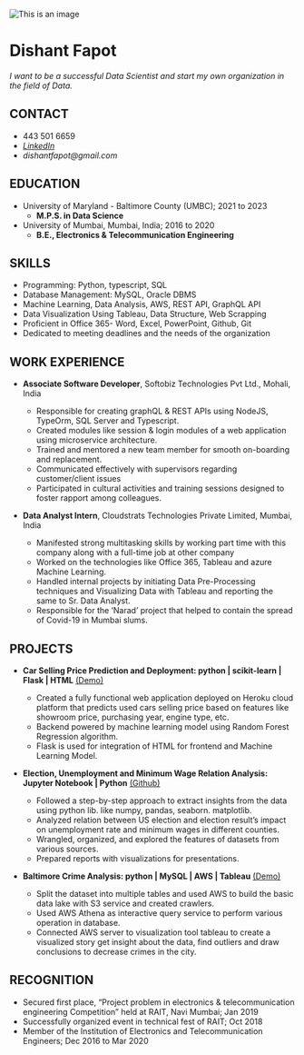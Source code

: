 ![This is an image](https://avatars.githubusercontent.com/u/51368258?s=400&u=a22975ac64d1f5cf9ec0079e25fbe2b86b40093f&v=4.jpg)

# Dishant Fapot
_I want to be a successful Data Scientist and start my own organization in the field of Data._

## CONTACT
- 443 501 6659
- _[LinkedIn](https://www.linkedin.com/in/dishantfapot/)_
- _dishantfapot@gmail.com_



## EDUCATION

* University of Maryland - Baltimore County (UMBC); 2021 to 2023 
  * **M.P.S. in Data Science** 
* University of Mumbai, Mumbai, India;                                           2016 to 2020
  * **B.E., Electronics & Telecommunication Engineering**


## SKILLS
* Programming: Python, typescript, SQL
* Database Management: MySQL, Oracle DBMS
* Machine Learning, Data Analysis, AWS, REST API, GraphQL API
* Data Visualization Using Tableau, Data Structure, Web Scrapping
* Proficient in Office 365- Word, Excel, PowerPoint, Github, Git
* Dedicated to meeting deadlines and the needs of the organization


## WORK EXPERIENCE
* **Associate Software Developer**, Softobiz Technologies Pvt Ltd., Mohali, India  
  *	Responsible for creating graphQL & REST APIs using NodeJS, TypeOrm, SQL Server and Typescript. 
  *	Created modules like session & login modules of a web application using microservice architecture.
  *	Trained and mentored a new team member for smooth on-boarding and replacement.
  *	Communicated effectively with supervisors regarding customer/client issues
  *	Participated in cultural activities and training sessions designed to foster rapport among colleagues. 

* **Data Analyst Intern**, Cloudstrats Technologies Private Limited, Mumbai, India        
  *	Manifested strong multitasking skills by working part time with this company along with a full-time job at other company
  *	Worked on the technologies like Office 365, Tableau and azure Machine Learning.
  *	Handled internal projects by initiating Data Pre-Processing techniques and Visualizing Data with Tableau and reporting the same to Sr. Data Analyst.
  *	Responsible for the ‘Narad’ project that helped to contain the spread of Covid-19 in Mumbai slums. 


## PROJECTS
* **Car Selling Price Prediction and Deployment: python | scikit-learn | Flask | HTML**	[(Demo)](https://used-car-selling-price-india.herokuapp.com/)
  *	Created a fully functional web application deployed on Heroku cloud platform that predicts used cars selling price based on features like showroom price, purchasing year, engine type, etc.
  * Backend powered by machine learning model using Random Forest Regression algorithm.
  * Flask is used for integration of HTML for frontend and Machine Learning Model.

* **Election, Unemployment and Minimum Wage Relation Analysis: Jupyter Notebook | Python**	[(Github)](https://github.com/DISHANTJOSHI1/Data-Anlysis-Projects/blob/main/Project%20_3_final.ipynb)
  * Followed a step-by-step approach to extract insights from the data using python lib. like numpy, pandas, seaborn. matplotlib.
  * Analyzed relation between US election and election result’s impact on unemployment rate and minimum wages in different counties.
  * Wrangled, organized, and explored the features of datasets from various sources.
  * Prepared reports with visualizations for presentations.

* **Baltimore Crime Analysis: python | MySQL | AWS | Tableau**	[(Demo)](https://public.tableau.com/app/profile/dishant.fapot/viz/Project1_16383109555130/Story1)
  * Split the dataset into multiple tables and used AWS to build the basic data lake with S3 service and created crawlers.
  * Used AWS Athena as interactive query service to perform various operation in database.
  * Connected AWS server to visualization tool tableau to create a visualized story get insight about the data, find outliers and draw conclusions to decrease crimes in the city.



## RECOGNITION
- Secured   first   place,   “Project   problem   in   electronics   & telecommunication engineering Competition” held at RAIT, Navi Mumbai; 											Jan 2019
- Successfully organized event in technical fest of RAIT;						Oct 2018
-	Member of the Institution of Electronics and Telecommunication Engineers;  			Dec 2016 to Mar 2020

